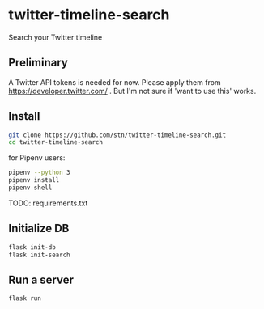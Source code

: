 # twitter-timeline-search
Search your Twitter timeline


## Preliminary

A Twitter API tokens is needed for now.
Please apply them from https://developer.twitter.com/ .
But I'm not sure if 'want to use this' works.


## Install

```bash
git clone https://github.com/stn/twitter-timeline-search.git
cd twitter-timeline-search
```

for Pipenv users:

```bash
pipenv --python 3
pipenv install
pipenv shell
```

TODO: requirements.txt

## Initialize DB

```bash
flask init-db
flask init-search
```


## Run a server

```bash
flask run
```
